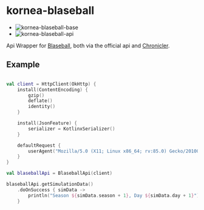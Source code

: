# kornea-blaseball

- ![kornea-blaseball-base](https://img.shields.io/maven-metadata/v?label=kornea-blaseball-base&metadataUrl=https%3A%2F%2Fmaven.brella.dev%2Fdev%2Fbrella%2Fkornea-blaseball-base%2Fmaven-metadata.xml)
- ![kornea-blaseball-api](https://img.shields.io/maven-metadata/v?label=kornea-blaseball-api&metadataUrl=https%3A%2F%2Fmaven.brella.dev%2Fdev%2Fbrella%2Fkornea-blaseball-api%2Fmaven-metadata.xml)

Api Wrapper for [Blaseball](https://www.blaseball.com), both via the official api and [Chronicler](https://github.com/xSke/Chronicler).

## Example

```kotlin

val client = HttpClient(OkHttp) {
    install(ContentEncoding) {
        gzip()
        deflate()
        identity()
    }

    install(JsonFeature) {
        serializer = KotlinxSerializer()
    }

    defaultRequest {
        userAgent("Mozilla/5.0 (X11; Linux x86_64; rv:85.0) Gecko/20100101 Firefox/85.0")
    }
}

val blaseballApi = BlaseballApi(client)

blaseballApi.getSimulationData()
    .doOnSuccess { simData -> 
        println("Season ${simData.season + 1}, Day ${simData.day + 1}") 
    }

```